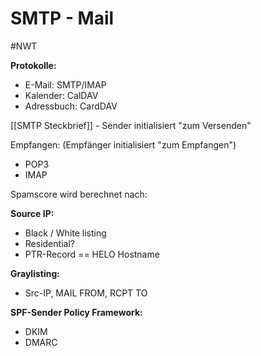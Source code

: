 # SMTP - Mail
#NWT 

**Protokolle:**
- E-Mail: SMTP/IMAP
- Kalender: CalDAV
- Adressbuch: CardDAV



[[SMTP Steckbrief]] - Sender initialisiert "zum Versenden"

Empfangen: (Empfänger initialisiert "zum Empfangen")
- POP3
- IMAP

Spamscore wird berechnet nach:

**Source IP:**
- Black / White listing
- Residential?
- PTR-Record == HELO Hostname

**Graylisting:**
- Src-IP, MAIL FROM, RCPT TO

**SPF-Sender Policy Framework:**
- DKIM
- DMARC